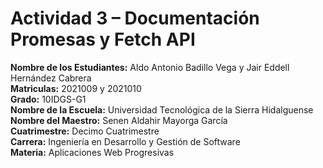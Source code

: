 # Actividad 3 – Documentación Promesas y Fetch API

**Nombre de los Estudiantes:** Aldo Antonio Badillo Vega y Jair Eddell Hernández Cabrera  
**Matriculas:** 2021009 y 2021010  
**Grado:** 10IDGS-G1  
**Nombre de la Escuela:** Universidad Tecnológica de la Sierra Hidalguense  
**Nombre del Maestro:** Senen Aldahir Mayorga García  
**Cuatrimestre:** Decimo Cuatrimestre  
**Carrera:** Ingeniería en Desarrollo y Gestión de Software  
**Materia:** Aplicaciones Web Progresivas  